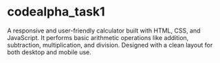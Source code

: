 # codealpha_task1
A responsive and user-friendly calculator built with HTML, CSS, and JavaScript. It performs basic arithmetic operations like addition, subtraction, multiplication, and division. Designed with a clean layout for both desktop and mobile use.

